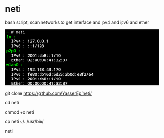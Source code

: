 # neti
bash script,  scan networks to get interface and ipv4 and ipv6 and ether

![alt text](https://github.com/YasserEp/neti/blob/main/1703605491511.png)
 
git clone https://github.com/YasserEp/neti/

cd neti

chmod +x neti

cp neti ~/../usr/bin/

neti
